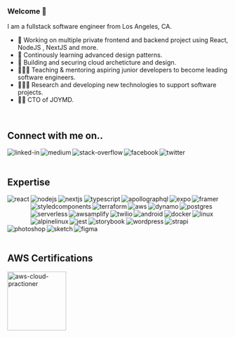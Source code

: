 ### Welcome 👋
I am a fullstack software engineer from Los Angeles, CA.
- 🔭 Working on multiple private frontend and backend project using React, NodeJS , NextJS and more.
- 🌱 Continously learning advanced design patterns.
- 📱 Building and securing cloud archeticture and design.
- 🧑🏽‍🏫 Teaching & mentoring aspiring junior developers to become leading software engineers.
- 👨🏽‍🔬 Research and developing new technologies to support software projects.
- 🧙🏽 CTO of JOYMD.

<br>

## Connect with me on..
[<img align="left" alt="linked-in" src="https://img.shields.io/badge/linkedin-%230077B5.svg?&style=for-the-badge&logo=linkedin&logoColor=white" />](https://www.linkedin.com/in/michael-camacho-922a98b1/)
[<img align="left" alt="medium" src="https://img.shields.io/badge/medium-%2312100E.svg?&style=for-the-badge&logo=medium&logoColor=white" />](https://medium.com/@mikedev0431)
[<img align="left" alt="stack-overflow" src="https://img.shields.io/badge/stack%20overflow-FE7A16?logo=stack-overflow&logoColor=white&style=for-the-badge" />](https://stackoverflow.com/users/8387905/triedbyseven)
[<img align="left" alt="facebook" src="https://img.shields.io/badge/facebook-%231877F2.svg?&style=for-the-badge&logo=facebook&logoColor=white" />](https://www.facebook.com/)
[<img align="left" alt="twitter" src="https://img.shields.io/badge/twitter-%231DA1F2.svg?&style=for-the-badge&logo=twitter&logoColor=white" />](https://twitter.com/?lang=en)
<br>
<br>

## Expertise
<img align="left" style="margin-bottom: 50px" alt="react" src="https://img.shields.io/badge/react%20-%2320232a.svg?&style=for-the-badge&logo=react&logoColor=%2361DAFB" />
<img align="left" alt="nodejs" src="https://img.shields.io/badge/-nodejs-339933?logo=nodedotjs&style=for-the-badge&logoColor=white" />
<img align="left" alt="nextjs" src="https://img.shields.io/badge/-nextjs-000000?logo=nextdotjs&style=for-the-badge&logoColor=white" />
<img align="left" alt="typescript" src="https://img.shields.io/badge/-typescript-3178C6?logo=typescript&style=for-the-badge&logoColor=white" />
<img align="left" alt="apollographql" src="https://img.shields.io/badge/-apollo%20graphql-311C87?logo=apollographql&style=for-the-badge&logoColor=white" />
<img align="left" alt="expo" src="https://img.shields.io/badge/-Expo-000020?logo=expo&style=for-the-badge" />
<img align="left" alt="framer" src="https://img.shields.io/badge/-framer-0055FF?logo=framer&style=for-the-badge&logoColor=white" />
<img align="left" alt="styledcomponents" src="https://img.shields.io/badge/-styledcomponents-DB7093?logo=styled-components&style=for-the-badge&logoColor=white" />
<img align="left" alt="terraform" src="https://img.shields.io/badge/-terraform-7B42BC?logo=terraform&style=for-the-badge&logoColor=white" />
<img align="left" alt="aws" src="https://img.shields.io/badge/Amazon%20AWS-%23232F3E?logo=amazon-aws&logoColor=white&style=for-the-badge" />
<img align="left" alt="dynamo" src="https://img.shields.io/badge/-dynamodb-4053D6?logo=amazondynamodb&style=for-the-badge&logoColor=white" />
<img align="left" alt="postgres" src="https://img.shields.io/badge/postgres-%23316192.svg?&style=for-the-badge&logo=postgresql&logoColor=white" />
<img align="left" alt="serverless" src="https://img.shields.io/badge/-serverless-FD5750?logo=serverless&style=for-the-badge&logoColor=white" />
<img align="left" alt="awsamplify" src="https://img.shields.io/badge/-aws%20amplify-FF9900?logo=awsamplify&style=for-the-badge&logoColor=white" />
<img align="left" alt="twilio" src="https://img.shields.io/badge/-twilio-F22F46?logo=twilio&style=for-the-badge&logoColor=white" />
<img align="left" alt="android" src="https://img.shields.io/badge/Android-3DDC84?logo=android&logoColor=white&style=for-the-badge" />
<img align="left" alt="docker" src="https://img.shields.io/badge/-docker-2496ED?logo=docker&style=for-the-badge&logoColor=white" />
<img align="left" alt="linux" src="https://img.shields.io/badge/-linux-FCC624?logo=linux&style=for-the-badge&logoColor=white" />
<img align="left" alt="alpinelinux" src="https://img.shields.io/badge/-alpine%20linux-0D597F?logo=alpine-linux&style=for-the-badge&logoColor=white" />
<img align="left" alt="jest" src="https://img.shields.io/badge/-jest-C21325?logo=jest&style=for-the-badge&logoColor=white" />
<img align="left" alt="storybook" src="https://img.shields.io/badge/-storybook-FF4785?logo=storybook&style=for-the-badge&logoColor=white" />
<img align="left" alt="wordpress" src="https://img.shields.io/badge/-wordpress-21759B?logo=wordpress&style=for-the-badge&logoColor=white" />
<img align="left" alt="strapi" src="https://img.shields.io/badge/-strapi-2F2E8B?logo=strapi&style=for-the-badge&logoColor=white" />
<img align="left" alt="photoshop" src="https://img.shields.io/badge/-adobe%20photoshop-31A8FF?logo=adobephotoshop&style=for-the-badge&logoColor=white" />
<img align="left" alt="sketch" src="https://img.shields.io/badge/-sketch-F7B500?logo=sketch&style=for-the-badge&logoColor=white" />
<img align="left" alt="figma" src="https://img.shields.io/badge/-figma-F24E1E?logo=figma&style=for-the-badge&logoColor=white" />

<br>
<br>
<br>
<br>
<br>
<br>

## AWS Certifications
[<img align="left" width="134" alt="aws-cloud-practioner" src="https://images.credly.com/size/680x680/images/68468004-5a85-4f3b-bc58-590773979486/AWS-CloudPractitioner-2020.png" />](https://www.credly.com/badges/383dea11-f7cf-42b1-9ced-77b63937c42d/public_url)
<br>
<br>
